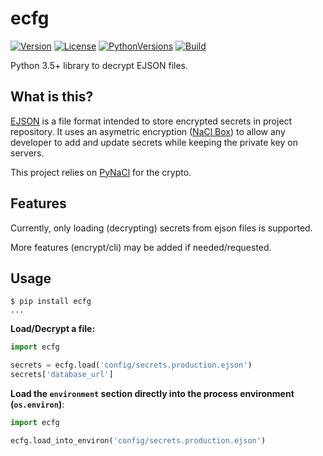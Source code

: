 # ecfg

[![Version](https://img.shields.io/pypi/v/ecfg.svg)](https://pypi.python.org/pypi/ecfg)
[![License](https://img.shields.io/pypi/l/ecfg.svg)](https://pypi.python.org/pypi/ecfg)
[![PythonVersions](https://img.shields.io/pypi/pyversions/ecfg.svg)](https://pypi.python.org/pypi/ecfg)
[![Build](https://travis-ci.org/pior/ecfg.svg?branch=master)](https://travis-ci.org/pior/ecfg)

Python 3.5+ library to decrypt EJSON files.


## What is this?

[EJSON](https://github.com/Shopify/ejson) is a file format intended to store encrypted
secrets in project repository.
It uses an asymetric encryption ([NaCl Box](http://nacl.cr.yp.to/box.html)) to allow
any developer to add and update secrets while keeping the private key on servers.

This project relies on [PyNaCl](https://github.com/pyca/pynacl/) for the crypto.


## Features

Currently, only loading (decrypting) secrets from ejson files is supported.

More features (encrypt/cli) may be added if needed/requested.


## Usage

```shell
$ pip install ecfg
...
```

**Load/Decrypt a file:**

```python
import ecfg

secrets = ecfg.load('config/secrets.production.ejson')
secrets['database_url']
```

**Load the `environment` section directly into the process environment (`os.environ`)**:

```python
import ecfg

ecfg.load_into_environ('config/secrets.production.ejson')
```

